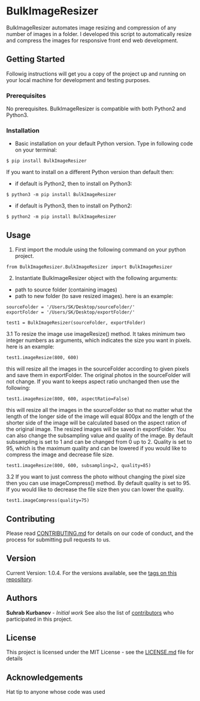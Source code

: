 # BulkImageResizer

 BulkImageResizer automates image resizing and compression of any number of images in a folder. I developed this script to automatically resize and compress the images for responsive front end web development.

## Getting Started

Followig instructions will get you a copy of the project up and running on your local machine for development and testing purposes.

### Prerequisites

No prerequisites. BulkImageResizer is compatible with both Python2 and Python3.

### Installation

* Basic installation on your default Python version. Type in following code on your terminal:
```
$ pip install BulkImageResizer
```
If you want to install on a different Python version than default then:
* if default is Python2, then to install on Python3:
```
$ python3 -m pip install BulkImageResizer
```
* if default is Python3, then to install on Python2:
```
$ python2 -m pip install BulkImageResizer
```

## Usage

1. First import the module using the following command on your python project.
```
from BulkImageResizer.BulkImageResizer import BulkImageResizer
```
2. Instantiate BulkImageResizer object with the following arguments:
 * path to source folder (containing images)
 * path to new folder (to save resized images).
 here is an example:
```
sourceFolder = '/Users/SK/Desktop/sourceFolder/'
exportFolder = '/Users/SK/Desktop/exportFolder/'

test1 = BulkImageResizer(sourceFolder, exportFolder)
```
3.1 To resize the image use imageResize() method. It takes minimum two integer numbers as arguments, which indicates the size you want in pixels. 
 here is an example:
```
test1.imageResize(800, 600)
```
 this will resize all the images in the sourceFolder according to given pixels and save them in exportFolder. The original photos in the sourceFolder will not change. 
 If you want to keeps aspect ratio unchanged then use the following:
```
test1.imageResize(800, 600, aspectRatio=False)
```
 this will resize all the images in the sourceFolder so that no matter what the length of the longer side of the image will equal 800px and the length of the shorter side of the image will be calculated based on the aspect ration of the original image. The resized images will be saved in exportFolder.
 You can also change the subsampling value and quality of the image. By default subsampling is set to 1 and can be changed from 0 up to 2. Quality is set to 95, which is the maximum quality and can be lowered if you would like to compress the image and decrease file size.
```
test1.imageResize(800, 600, subsampling=2, quality=85)
```
3.2 If you want to just comress the photo without changing the pixel size then you can use imageCompress() method. By default quality is set to 95. If you would like to decrease the file size then you can lower the quality.
```
test1.imageCompress(quality=75)
```

## Contributing

Please read [CONTRIBUTING.md](CONTRIBUTING.md) for details on our code of conduct, and the process for submitting pull requests to us.

## Version

Current Version: 1.0.4. For the versions available, see the [tags on this repository](https://github.com/suhrabjan/BulkImageResizer/tags).

## Authors

**Suhrab Kurbanov** - *Initial work*
See also the list of [contributors](https://github.com/suhrabjan/BulkImageResizer/graphs/contributors) who participated in this project.

## License

This project is licensed under the MIT License - see the [LICENSE.md](LICENSE.md) file for details

## Acknowledgements

Hat tip to anyone whose code was used
